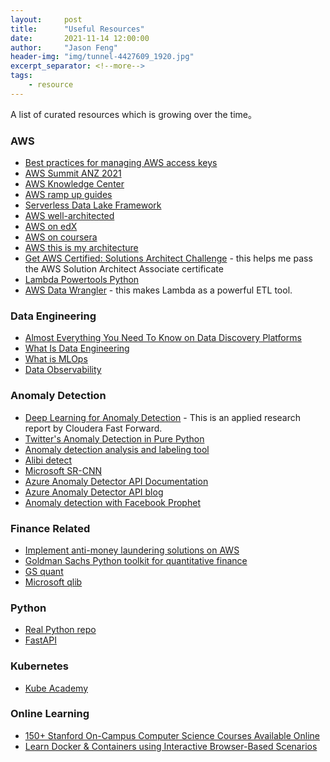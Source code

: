 ```yaml
---
layout:     post
title:      "Useful Resources"
date:       2021-11-14 12:00:00
author:     "Jason Feng"
header-img: "img/tunnel-4427609_1920.jpg"
excerpt_separator: <!--more-->
tags:
    - resource
---
```

A list of curated resources which is growing over the time。
<!--more-->
### AWS
- [Best practices for managing AWS access keys](https://docs.aws.amazon.com/general/latest/gr/aws-access-keys-best-practices.html)
- [AWS Summit ANZ 2021](https://summit-anz.virtual.awsevents.com/home?nc2=anzsmt21_nav_hp)
- [AWS Knowledge Center](https://aws.amazon.com/premiumsupport/knowledge-center/)
- [AWS ramp up guides](https://aws.amazon.com/training/ramp-up-guides/)
- [Serverless Data Lake Framework](https://sdlf.workshop.aws/en/)
- [AWS well-architected](https://aws.amazon.com/architecture/well-architected/?wa-lens-whitepapers.sort-by=item.additionalFields.sortDate&wa-lens-whitepapers.sort-order=desc)
- [AWS on edX](https://www.edx.org/school/aws)
- [AWS on coursera](https://www.coursera.org/courses?query=aws)
- [AWS this is my architecture](https://aws.amazon.com/architecture/this-is-my-architecture/?tma.sort-by=item.additionalFields.airDate&tma.sort-order=desc&awsf.category=*all&awsf.use-case=*all&awsf.industry=*all&awsf.language=*all&awsf.show=*all&awsf.format=*all)
- [Get AWS Certified: Solutions Architect Challenge](https://pages.awscloud.com/GLOBAL_TRAINCERT_takethechallenge_resourcehub.html#GetStarted) - this helps me pass the AWS Solution Architect Associate certificate
- [Lambda Powertools Python](https://awslabs.github.io/aws-lambda-powertools-python/latest/)
- [AWS Data Wrangler](https://aws-data-wrangler.readthedocs.io/en/stable/) - this makes Lambda as a powerful ETL tool.

### Data Engineering
- [Almost Everything You Need To Know on Data Discovery Platforms](https://eugeneyan.com/writing/data-discovery-platforms/)
- [What Is Data Engineering](https://realpython.com/python-data-engineer/)
- [What is MLOps](https://content.dataiku.com/o-reilly-report-what-is-mlops/)
- [Data Observability](https://www.montecarlodata.com/data-observability-in-practice-using-sql-1/)

### Anomaly Detection
- [Deep Learning for Anomaly Detection](http://ff12.fastforwardlabs.com/) - This is an applied research report by Cloudera Fast Forward.
- [Twitter's Anomaly Detection in Pure Python](https://github.com/Marcnuth/AnomalyDetection)
- [Anomaly detection analysis and labeling tool](https://github.com/microsoft/TagAnomaly)
- [Alibi detect](https://github.com/SeldonIO/alibi-detect)
- [Microsoft SR-CNN](https://github.com/microsoft/anomalydetector)
- [Azure Anomaly Detector API Documentation](https://docs.microsoft.com/en-us/azure/cognitive-services/anomaly-detector/)
- [Azure Anomaly Detector API blog](https://techcommunity.microsoft.com/t5/ai-customer-engineering-team/introducing-azure-anomaly-detector-api/ba-p/490162)
- [Anomaly detection with Facebook Prophet](https://medium.com/analytics-vidhya/time-series-forecast-anomaly-detection-with-facebook-prophet-558136be4b8d)

### Finance Related
- [Implement anti-money laundering solutions on AWS](https://aws.amazon.com/blogs/big-data/implement-anti-money-laundering-solutions-on-aws/)
- [Goldman Sachs Python toolkit for quantitative finance](https://github.com/goldmansachs/gs-quant)
- [GS quant](https://developer.gs.com/discover/gs-quant)
- [Microsoft qlib](https://github.com/microsoft/qlib)

### Python
- [Real Python repo](https://github.com/realpython)
- [FastAPI](https://fastapi.tiangolo.com/)

### Kubernetes
- [Kube Academy](https://kube.academy/)

### Online Learning
- [150+ Stanford On-Campus Computer Science Courses Available Online](https://www.classcentral.com/report/stanford-on-campus-courses/)
- [Learn Docker & Containers using Interactive Browser-Based Scenarios](https://www.katacoda.com/courses/docker)
